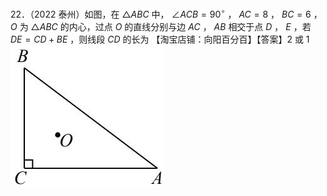 22．（2022 泰州）如图，在 $\triangle A B C$ 中， $\angle A C B = 9 0 ^ { \circ }$ ， $A C { = } 8$ ， $B C { = } 6$ ， $O$ 为 $\triangle A B C$ 的内心，过点 $O$ 的直线分别与边 $A C$ ， $A B$ 相交于点 $D$ ， $E$ ，若 $D E { = } C D { + } B E$ ，则线段 $C D$ 的长为
【淘宝店铺：向阳百分百】【答案】2 或 1
![](<../../qs_image_DB/专题1-3_“12345”模型·选填压轴必备大招（共3种类型）（解析版）__/75b9994a1068b0c180efe9a4b082ee96fec8004e5efda021dd524524b73b0829.jpg>)
